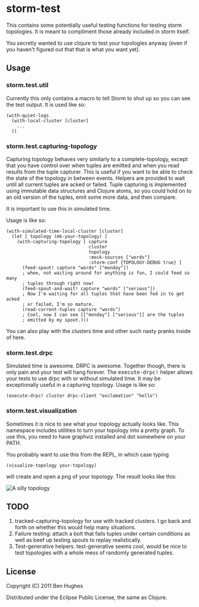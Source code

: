 # storm-test

This contains some potentially useful testing functions for testing storm
topologies.  It is meant to compliment those already included in storm itself.

You secretly wanted to use clojure to test your topologies anyway (even if you
haven't figured out that that is what you want yet).

## Usage

### storm.test.util

Currently this only contains a macro to tell Storm to shut up so you can see
the test output.  It is used like so:

    (with-quiet-logs
      (with-local-cluster [cluster]
        ...
      ))

### storm.test.capturing-topology

Capturing topology behaves very similarly to a complete-topology, except that
you have control over when tuples are emitted and when you read results from
the tuple capturer.  This is useful if you want to be able to check the state
of the topology in between events.  Helpers are provided to wait until all
current tuples are acked or failed.  Tuple capturing is implemented using
immutable data structures and Clojure atoms, so you could hold on to an old
version of the tuples, emit some more data, and then compare.

It is important to use this in simulated time.

Usage is like so:

    (with-simulated-time-local-cluster [cluster]
      (let [ topology (mk-your-topology) ]
        (with-capturing-topology [ capture
                                   cluster
                                   topology
                                   :mock-sources ["words"]
                                   :storm-conf {TOPOLOGY-DEBUG true} ]
          (feed-spout! capture "words" ["monday"])
          ; whee, not waiting around for anything is fun, I could feed so many
          ; tuples through right now!
          (feed-spout-and-wait! capture "words" ["serious"])
          ; Now I'm waiting for all tuples that have been fed in to get acked
          ; or failed, I'm so mature.
          (read-current-tuples capture "words")
          ; Cool, now I can see [["monday"] ["serious"]] are the tuples
          ; emitted by my spout.)))

You can also play with the clusters time and other such nasty pranks inside of
here.

### storm.test.drpc

Simulated time is awesome. DRPC is awesome.  Together though, there is only
pain and your test will hang forever.  The <tt>execute-drpc!</tt> helper
allows your tests to use drpc with or without simulated time.  It may be
exceptionally useful in a capturing topology.  Usage is like so:

    (execute-drpc! cluster drpc-client "exclamation" "hello")

### storm.test.visualization

Sometimes it is nice to see what your topology actually looks like.  This
namespace includes utilities to turn your topology into a pretty graph.  To
use this, you need to have graphviz installed and dot somewhere on your PATH.

You probably want to use this from the REPL, in which case typing

    (visualize-topology your-topology)

will create and open a png of your topology.  The result looks like this:

![A silly topology](https://raw.github.com/schleyfox/storm-test/master/topology.png "A silly topology")

## TODO

1. tracked-capturing-topology for use with tracked clusters.  I go back and
   forth on whether this would help many situations.
3. Failure testing: attach a bolt that fails tuples under certain conditions
   as well as beef up testing spouts to replay realistically.
4. Test-generative helpers.  test-generative seems cool, would be nice to test
   topologies with a whole mess of randomly generated tuples.

## License

Copyright (C) 2011 Ben Hughes

Distributed under the Eclipse Public License, the same as Clojure.
